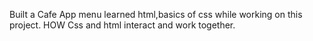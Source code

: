 Built a Cafe App menu learned html,basics of css while working on this project. HOW Css and html interact and work together.
